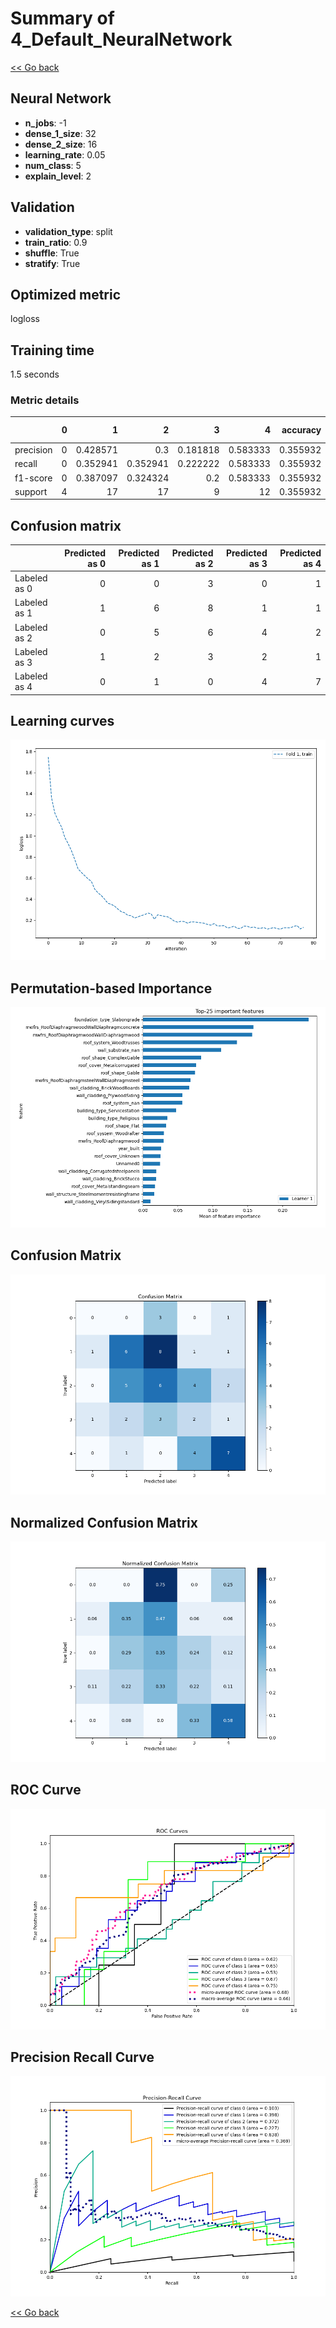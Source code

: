 # Summary of 4_Default_NeuralNetwork

[<< Go back](../README.md)


## Neural Network
- **n_jobs**: -1
- **dense_1_size**: 32
- **dense_2_size**: 16
- **learning_rate**: 0.05
- **num_class**: 5
- **explain_level**: 2

## Validation
 - **validation_type**: split
 - **train_ratio**: 0.9
 - **shuffle**: True
 - **stratify**: True

## Optimized metric
logloss

## Training time

1.5 seconds

### Metric details
|           |   0 |         1 |         2 |        3 |         4 |   accuracy |   macro avg |   weighted avg |   logloss |
|:----------|----:|----------:|----------:|---------:|----------:|-----------:|------------:|---------------:|----------:|
| precision |   0 |  0.428571 |  0.3      | 0.181818 |  0.583333 |   0.355932 |    0.298745 |       0.356306 |   4.30916 |
| recall    |   0 |  0.352941 |  0.352941 | 0.222222 |  0.583333 |   0.355932 |    0.302288 |       0.355932 |   4.30916 |
| f1-score  |   0 |  0.387097 |  0.324324 | 0.2      |  0.583333 |   0.355932 |    0.298951 |       0.354138 |   4.30916 |
| support   |   4 | 17        | 17        | 9        | 12        |   0.355932 |   59        |      59        |   4.30916 |


## Confusion matrix
|              |   Predicted as 0 |   Predicted as 1 |   Predicted as 2 |   Predicted as 3 |   Predicted as 4 |
|:-------------|-----------------:|-----------------:|-----------------:|-----------------:|-----------------:|
| Labeled as 0 |                0 |                0 |                3 |                0 |                1 |
| Labeled as 1 |                1 |                6 |                8 |                1 |                1 |
| Labeled as 2 |                0 |                5 |                6 |                4 |                2 |
| Labeled as 3 |                1 |                2 |                3 |                2 |                1 |
| Labeled as 4 |                0 |                1 |                0 |                4 |                7 |

## Learning curves
![Learning curves](learning_curves.png)

## Permutation-based Importance
![Permutation-based Importance](permutation_importance.png)
## Confusion Matrix

![Confusion Matrix](confusion_matrix.png)


## Normalized Confusion Matrix

![Normalized Confusion Matrix](confusion_matrix_normalized.png)


## ROC Curve

![ROC Curve](roc_curve.png)


## Precision Recall Curve

![Precision Recall Curve](precision_recall_curve.png)



[<< Go back](../README.md)
